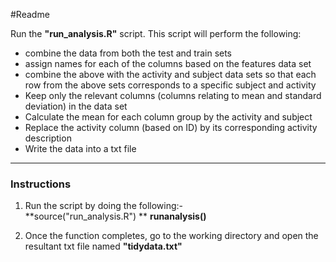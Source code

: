 #Readme

Run the **"run_analysis.R"** script.
This script will perform the following:
* combine the data from both the test and train sets
* assign names for each of the columns based on the features data set
* combine the above with the activity and subject data sets so that each row from the above sets corresponds to a specific subject and activity
* Keep only the relevant columns (columns relating to mean and standard deviation) in the data set
* Calculate the mean for each column group by the activity and subject
* Replace the activity column (based on ID) by its corresponding activity description
* Write the data into a txt file
---

### Instructions
1. Run the script by doing the following:-  
	**source("run_analysis.R")  **
	**runanalysis()** 
	
2. Once the function completes, go to the working directory and open the resultant txt file named **"tidydata.txt"**  

